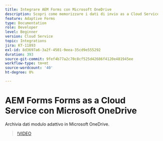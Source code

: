 ```yaml
---
title: Integrare AEM Forms con Microsoft OneDrive
description: Scopri come memorizzare i dati di invio as a Cloud Service di Adobe Experience Manager Forms in Microsoft OneDrive.
feature: Adaptive Forms
type: Documentation
role: Developer
level: Beginner
version: Cloud Service
topic: Integrations
jira: KT-11893
exl-id: 8d3697a6-3a2f-4501-9eea-35cd9e555292
duration: 393
source-git-commit: 9fef4b77a2c70c8cf525d42686f4120e481945ee
workflow-type: tm+mt
source-wordcount: '40'
ht-degree: 0%

---
```


# AEM Forms Forms as a Cloud Service con Microsoft OneDrive

Archivia dati modulo adattivo in Microsoft OneDrive.

>[!VIDEO](https://video.tv.adobe.com/v/3415792/?quality=12&learn=on)
